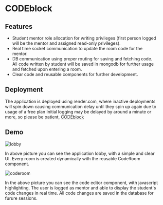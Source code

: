 #  CODEblock

##  Features
  * Student mentor role allocation for writing privileges (first person logged will be the mentor and assigned read-only privileges).
  * Real time socket communication to update the room code for the mentor.
  * DB communication using proper routing for saving and fetching code. All code written by student will be saved in mongodb for further usage and fetched upon entering a room.
  * Clear code and reusable components for further development.

##  Deployment


The application is deployed using render.com, where inactive deployments will spin down causing communication delay until they spin up again due to usage of a free plan
Initial logging may be delayed by around a minute or more, so please be patient,
[CODEblock](https://codeblock-0vyg.onrender.com)

##  Demo
![lobby](https://github.com/itamarcasspi/CODEblock/assets/74679553/8186b248-80f3-4612-8a81-7051285b9f1d)

In above picture you can see the application lobby, with a simple and clear UI.
Every room is created dynamically with the reusable CodeRoom component.

![coderoom](https://github.com/itamarcasspi/CODEblock/assets/74679553/2b7f9ed6-af6d-4983-aa2c-53c54319e595)

In the above picture you can see the code editor component, with javascript highlighting.
The user is logged as mentor and able to display the student's code changes in real time.
All code changes are saved in the database for furure sessions.


